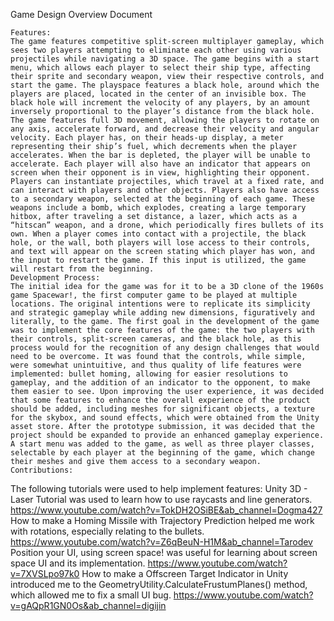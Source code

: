 Game Design Overview Document

	Features:
	The game features competitive split-screen multiplayer gameplay, which sees two players attempting to eliminate each other using various projectiles while navigating a 3D space. The game begins with a start menu, which allows each player to select their ship type, affecting their sprite and secondary weapon, view their respective controls, and start the game. The playspace features a black hole, around which the players are placed, located in the center of an invisible box. The black hole will increment the velocity of any players, by an amount inversely proportional to the player’s distance from the black hole. The game features full 3D movement, allowing the players to rotate on any axis, accelerate forward, and decrease their velocity and angular velocity. Each player has, on their heads-up display, a meter representing their ship’s fuel, which decrements when the player accelerates. When the bar is depleted, the player will be unable to accelerate. Each player will also have an indicator that appears on screen when their opponent is in view, highlighting their opponent. Players can instantiate projectiles, which travel at a fixed rate, and can interact with players and other objects. Players also have access to a secondary weapon, selected at the beginning of each game. These weapons include a bomb, which explodes, creating a large temporary hitbox, after traveling a set distance, a lazer, which acts as a “hitscan” weapon, and a drone, which periodically fires bullets of its own. When a player comes into contact with a projectile, the black hole, or the wall, both players will lose access to their controls, and text will appear on the screen stating which player has won, and the input to restart the game. If this input is utilized, the game will restart from the beginning.
	Development Process:
	The initial idea for the game was for it to be a 3D clone of the 1960s game Spacewar!, the first computer game to be played at multiple locations. The original intentions were to replicate its simplicity and strategic gameplay while adding new dimensions, figuratively and literally, to the game. The first goal in the development of the game was to implement the core features of the game: the two players with their controls, split-screen cameras, and the black hole, as this process would for the recognition of any design challenges that would need to be overcome. It was found that the controls, while simple, were somewhat unintuitive, and thus quality of life features were implemented: bullet homing, allowing for easier resolutions to gameplay, and the addition of an indicator to the opponent, to make them easier to see. Upon improving the user experience, it was decided that some features to enhance the overall experience of the product should be added, including meshes for significant objects, a texture for the skybox, and sound effects, which were obtained from the Unity asset store. After the prototype submission, it was decided that the project should be expanded to provide an enhanced gameplay experience. A start menu was added to the game, as well as three player classes, selectable by each player at the beginning of the game, which change their meshes and give them access to a secondary weapon.
	Contributions:
The following tutorials were used to help implement features:
Unity 3D - Laser Tutorial was used to learn how to use raycasts and line generators. https://www.youtube.com/watch?v=TokDH2OSiBE&ab_channel=Dogma427 
How to make a Homing Missile with Trajectory Prediction helped me work with rotations, especially relating to the bullets. https://www.youtube.com/watch?v=Z6qBeuN-H1M&ab_channel=Tarodev
Position your UI, using screen space! was useful for learning about screen space UI and its implementation. https://www.youtube.com/watch?v=7XVSLpo97k0
How to make a Offscreen Target Indicator in Unity introduced me to the GeometryUtility.CalculateFrustumPlanes() method, which allowed me to fix a small UI bug. https://www.youtube.com/watch?v=gAQpR1GN0Os&ab_channel=digijin
